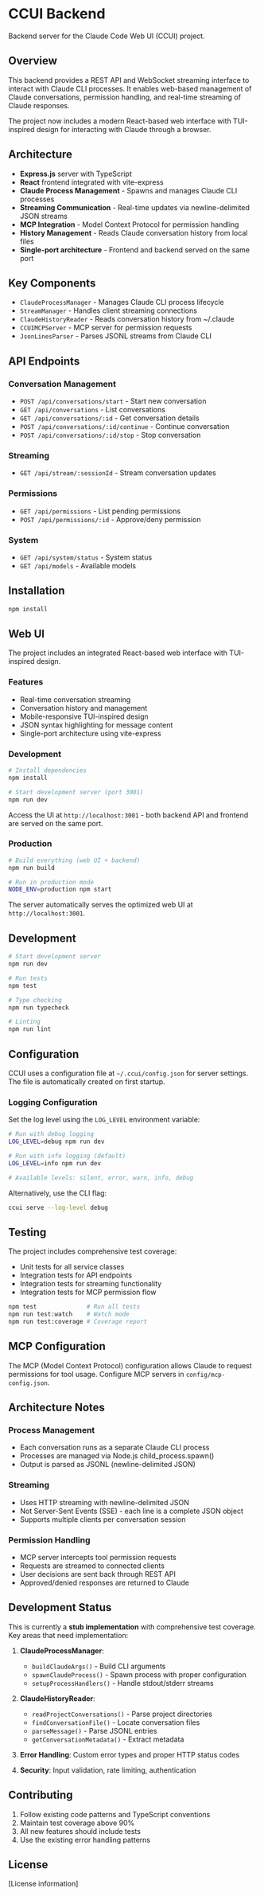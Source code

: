 # CCUI Backend

Backend server for the Claude Code Web UI (CCUI) project.

## Overview

This backend provides a REST API and WebSocket streaming interface to interact with Claude CLI processes. It enables web-based management of Claude conversations, permission handling, and real-time streaming of Claude responses.

The project now includes a modern React-based web interface with TUI-inspired design for interacting with Claude through a browser.

## Architecture

- **Express.js** server with TypeScript
- **React** frontend integrated with vite-express
- **Claude Process Management** - Spawns and manages Claude CLI processes
- **Streaming Communication** - Real-time updates via newline-delimited JSON streams
- **MCP Integration** - Model Context Protocol for permission handling
- **History Management** - Reads Claude conversation history from local files
- **Single-port architecture** - Frontend and backend served on the same port

## Key Components

- `ClaudeProcessManager` - Manages Claude CLI process lifecycle
- `StreamManager` - Handles client streaming connections
- `ClaudeHistoryReader` - Reads conversation history from ~/.claude
- `CCUIMCPServer` - MCP server for permission requests
- `JsonLinesParser` - Parses JSONL streams from Claude CLI

## API Endpoints

### Conversation Management
- `POST /api/conversations/start` - Start new conversation
- `GET /api/conversations` - List conversations
- `GET /api/conversations/:id` - Get conversation details
- `POST /api/conversations/:id/continue` - Continue conversation
- `POST /api/conversations/:id/stop` - Stop conversation

### Streaming
- `GET /api/stream/:sessionId` - Stream conversation updates

### Permissions
- `GET /api/permissions` - List pending permissions
- `POST /api/permissions/:id` - Approve/deny permission

### System
- `GET /api/system/status` - System status
- `GET /api/models` - Available models

## Installation

```bash
npm install
```

## Web UI

The project includes an integrated React-based web interface with TUI-inspired design.

### Features
- Real-time conversation streaming
- Conversation history and management
- Mobile-responsive TUI-inspired design
- JSON syntax highlighting for message content
- Single-port architecture using vite-express

### Development

```bash
# Install dependencies
npm install

# Start development server (port 3001)
npm run dev
```

Access the UI at `http://localhost:3001` - both backend API and frontend are served on the same port.

### Production

```bash
# Build everything (web UI + backend)
npm run build

# Run in production mode
NODE_ENV=production npm start
```

The server automatically serves the optimized web UI at `http://localhost:3001`.

## Development

```bash
# Start development server
npm run dev

# Run tests
npm test

# Type checking
npm run typecheck

# Linting
npm run lint
```

## Configuration

CCUI uses a configuration file at `~/.ccui/config.json` for server settings. The file is automatically created on first startup.

### Logging Configuration

Set the log level using the `LOG_LEVEL` environment variable:

```bash
# Run with debug logging
LOG_LEVEL=debug npm run dev

# Run with info logging (default)
LOG_LEVEL=info npm run dev

# Available levels: silent, error, warn, info, debug
```

Alternatively, use the CLI flag:

```bash
ccui serve --log-level debug
```

## Testing

The project includes comprehensive test coverage:

- Unit tests for all service classes
- Integration tests for API endpoints
- Integration tests for streaming functionality
- Integration tests for MCP permission flow

```bash
npm test              # Run all tests
npm run test:watch    # Watch mode
npm run test:coverage # Coverage report
```

## MCP Configuration

The MCP (Model Context Protocol) configuration allows Claude to request permissions for tool usage. Configure MCP servers in `config/mcp-config.json`.

## Architecture Notes

### Process Management
- Each conversation runs as a separate Claude CLI process
- Processes are managed via Node.js child_process.spawn()
- Output is parsed as JSONL (newline-delimited JSON)

### Streaming
- Uses HTTP streaming with newline-delimited JSON
- Not Server-Sent Events (SSE) - each line is a complete JSON object
- Supports multiple clients per conversation session

### Permission Handling
- MCP server intercepts tool permission requests
- Requests are streamed to connected clients
- User decisions are sent back through REST API
- Approved/denied responses are returned to Claude

## Development Status

This is currently a **stub implementation** with comprehensive test coverage. Key areas that need implementation:

1. **ClaudeProcessManager**: 
   - `buildClaudeArgs()` - Build CLI arguments
   - `spawnClaudeProcess()` - Spawn process with proper configuration
   - `setupProcessHandlers()` - Handle stdout/stderr streams

2. **ClaudeHistoryReader**:
   - `readProjectConversations()` - Parse project directories
   - `findConversationFile()` - Locate conversation files
   - `parseMessage()` - Parse JSONL entries
   - `getConversationMetadata()` - Extract metadata

3. **Error Handling**: Custom error types and proper HTTP status codes

4. **Security**: Input validation, rate limiting, authentication

## Contributing

1. Follow existing code patterns and TypeScript conventions
2. Maintain test coverage above 90%
3. All new features should include tests
4. Use the existing error handling patterns

## License

[License information]